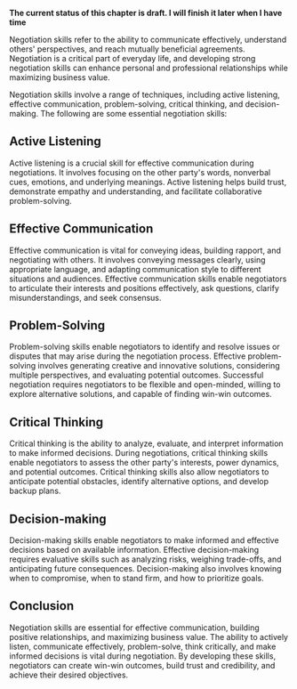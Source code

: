 **The current status of this chapter is draft. I will finish it later when I have time**

Negotiation skills refer to the ability to communicate effectively, understand others' perspectives, and reach mutually beneficial agreements. Negotiation is a critical part of everyday life, and developing strong negotiation skills can enhance personal and professional relationships while maximizing business value.

Negotiation skills involve a range of techniques, including active listening, effective communication, problem-solving, critical thinking, and decision-making. The following are some essential negotiation skills:

Active Listening
----------------

Active listening is a crucial skill for effective communication during negotiations. It involves focusing on the other party's words, nonverbal cues, emotions, and underlying meanings. Active listening helps build trust, demonstrate empathy and understanding, and facilitate collaborative problem-solving.

Effective Communication
-----------------------

Effective communication is vital for conveying ideas, building rapport, and negotiating with others. It involves conveying messages clearly, using appropriate language, and adapting communication style to different situations and audiences. Effective communication skills enable negotiators to articulate their interests and positions effectively, ask questions, clarify misunderstandings, and seek consensus.

Problem-Solving
---------------

Problem-solving skills enable negotiators to identify and resolve issues or disputes that may arise during the negotiation process. Effective problem-solving involves generating creative and innovative solutions, considering multiple perspectives, and evaluating potential outcomes. Successful negotiation requires negotiators to be flexible and open-minded, willing to explore alternative solutions, and capable of finding win-win outcomes.

Critical Thinking
-----------------

Critical thinking is the ability to analyze, evaluate, and interpret information to make informed decisions. During negotiations, critical thinking skills enable negotiators to assess the other party's interests, power dynamics, and potential outcomes. Critical thinking skills also allow negotiators to anticipate potential obstacles, identify alternative options, and develop backup plans.

Decision-making
---------------

Decision-making skills enable negotiators to make informed and effective decisions based on available information. Effective decision-making requires evaluative skills such as analyzing risks, weighing trade-offs, and anticipating future consequences. Decision-making also involves knowing when to compromise, when to stand firm, and how to prioritize goals.

Conclusion
----------

Negotiation skills are essential for effective communication, building positive relationships, and maximizing business value. The ability to actively listen, communicate effectively, problem-solve, think critically, and make informed decisions is vital during negotiation. By developing these skills, negotiators can create win-win outcomes, build trust and credibility, and achieve their desired objectives.
